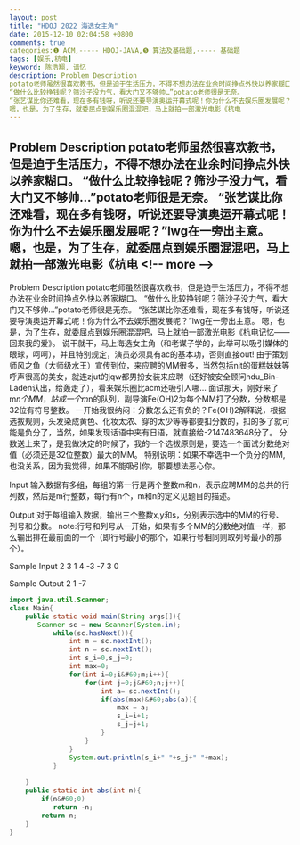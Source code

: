 ```yaml
---
layout: post
title: "HDOJ 2022 海选女主角"
date: 2015-12-10 02:04:58 +0800
comments: true
categories:❶ ACM,----- HDOJ-JAVA,❺ 算法及基础题,----- 基础题
tags: [娱乐,杭电]
keyword: 陈浩翔, 谙忆
description: Problem Description 
potato老师虽然很喜欢教书，但是迫于生活压力，不得不想办法在业余时间挣点外快以养家糊口。 
“做什么比较挣钱呢？筛沙子没力气，看大门又不够帅…”potato老师很是无奈。 
“张艺谋比你还难看，现在多有钱呀，听说还要导演奥运开幕式呢！你为什么不去娱乐圈发展呢？”lwg在一旁出主意。 
嗯，也是，为了生存，就委屈点到娱乐圈混混吧，马上就拍一部激光电影《杭电 
---
```



Problem Description 
potato老师虽然很喜欢教书，但是迫于生活压力，不得不想办法在业余时间挣点外快以养家糊口。 
“做什么比较挣钱呢？筛沙子没力气，看大门又不够帅…”potato老师很是无奈。 
“张艺谋比你还难看，现在多有钱呀，听说还要导演奥运开幕式呢！你为什么不去娱乐圈发展呢？”lwg在一旁出主意。 
嗯，也是，为了生存，就委屈点到娱乐圈混混吧，马上就拍一部激光电影《杭电
&#60;!-- more --&#62;
----------

Problem Description
potato老师虽然很喜欢教书，但是迫于生活压力，不得不想办法在业余时间挣点外快以养家糊口。
“做什么比较挣钱呢？筛沙子没力气，看大门又不够帅...”potato老师很是无奈。
“张艺谋比你还难看，现在多有钱呀，听说还要导演奥运开幕式呢！你为什么不去娱乐圈发展呢？”lwg在一旁出主意。
嗯，也是，为了生存，就委屈点到娱乐圈混混吧，马上就拍一部激光电影《杭电记忆——回来我的爱》。
说干就干，马上海选女主角（和老谋子学的，此举可以吸引媒体的眼球，呵呵），并且特别规定，演员必须具有ac的基本功，否则直接out!
由于策划师风之鱼（大师级水王）宣传到位，来应聘的MM很多，当然包括nit的蛋糕妹妹等呼声很高的美女，就连zjut的jqw都男扮女装来应聘（还好被安全顾问hdu_Bin-Laden认出，给轰走了），看来娱乐圈比acm还吸引人哪...
面试那天，刚好来了m*n个MM，站成一个m*n的队列，副导演Fe(OH)2为每个MM打了分数，分数都是32位有符号整数。
一开始我很纳闷：分数怎么还有负的？Fe(OH)2解释说，根据选拔规则，头发染成黄色、化妆太浓、穿的太少等等都要扣分数的，扣的多了就可能是负分了，当然，如果发现话语中夹有日语，就直接给-2147483648分了。
分数送上来了，是我做决定的时候了，我的一个选拔原则是，要选一个面试分数绝对值（必须还是32位整数）最大的MM。
特别说明：如果不幸选中一个负分的MM,也没关系，因为我觉得，如果不能吸引你，那要想法恶心你。

 

Input
输入数据有多组，每组的第一行是两个整数m和n，表示应聘MM的总共的行列数，然后是m行整数，每行有n个，m和n的定义见题目的描述。

 

Output
对于每组输入数据，输出三个整数x,y和s，分别表示选中的MM的行号、列号和分数。
note:行号和列号从一开始，如果有多个MM的分数绝对值一样，那么输出排在最前面的一个（即行号最小的那个，如果行号相同则取列号最小的那个）。 

 

Sample Input
2 3
1 4 -3
-7 3 0
 

Sample Output
2 1 -7


```java
import java.util.Scanner;
class Main{
    public static void main(String args[]){
       Scanner sc = new Scanner(System.in);
           while(sc.hasNext()){
               int m = sc.nextInt();
               int n = sc.nextInt();
               int s_i=0,s_j=0;
               int max=0;
               for(int i=0;i&#60;m;i++){
                   for(int j=0;j&#60;n;j++){
                       int a= sc.nextInt();
                       if(abs(max)&#60;abs(a)){
                           max = a;
                           s_i=i+1;
                           s_j=j+1;
                       }                       
                   }                   
               }
               System.out.println(s_i+" "+s_j+" "+max);
           }
        
    }
    public static int abs(int n){
        if(n&#60;0)
           return -n;
        return n;        
    }    
}
```